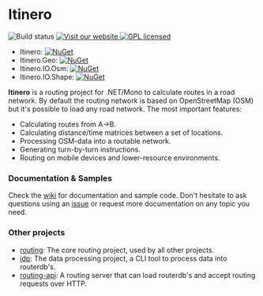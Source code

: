 #  Itinero

![Build status](http://build.osmsharp.com/app/rest/builds/buildType:(id:Itinero_RoutingDevelop)/statusIcon)
[![Visit our website](https://img.shields.io/badge/website-itinero.tech-020031.svg) ](http://www.itinero.tech/)
[![GPL licensed](https://img.shields.io/badge/license-GPLv2-blue.svg)](https://github.com/itinero/routing/blob/develop/LICENSE.md)

- Itinero: [![NuGet](https://img.shields.io/nuget-Itinero/v/Itinero.svg?style=flat)](http://www.nuget.org/profiles/Itinero)  
- Itinero.Geo: [![NuGet](https://img.shields.io/nuget/v/Itinero.Geo.svg?style=flat)](http://www.nuget.org/profiles/Itinero.Geo)  
- Itinero.IO.Osm: [![NuGet](https://img.shields.io/nuget/v/Itinero.IO.Osm.svg?style=flat)](http://www.nuget.org/profiles/Itinero.IO.Osm)
- Itinero.IO.Shape: [![NuGet](https://img.shields.io/nuget/v/Itinero.IO.Shape.svg?style=flat)](http://www.nuget.org/profiles/Itinero.IO.Shape)


**Itinero** is a routing project for .NET/Mono to calculate routes in a road network. By default the routing network is based on OpenStreetMap (OSM) but it's possible to load any road network. The most important features:

- Calculating routes from A->B.
- Calculating distance/time matrices between a set of locations.
- Processing OSM-data into a routable network.
- Generating turn-by-turn instructions.
- Routing on mobile devices and lower-resource environments.

### Documentation & Samples

Check the [wiki](https://github.com/itinero/routing/wiki) for documentation and sample code. Don't hesitate to ask questions using an [issue](https://github.com/itinero/routing/issues) or request more documentation on any topic you need.

### Other projects

- [routing](https://github.com/itinero/routing): The core routing project, used by all other projects.
- [idp](https://github.com/itinero/idp): The data processing project, a CLI tool to process data into routerdb's.
- [routing-api](https://github.com/itinero/routing-api): A routing server that can load routerdb's and accept routing requests over HTTP.
